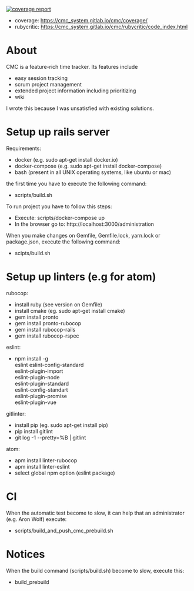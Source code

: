 [![coverage report](https://gitlab.com/cmc_system/cmc/badges/master/coverage.svg)](https://gitlab.com/cmc_system/cmc/commits/master)

* coverage: https://cmc_system.gitlab.io/cmc/coverage/
* rubycritic: https://cmc_system.gitlab.io/cmc/rubycritic/code_index.html

# About
CMC is a feature-rich time tracker. Its features include
* easy session tracking
* scrum project management
* extended project information including prioritizing
* wiki

I wrote this because I was unsatisfied with existing solutions.


# Setup up rails server
Requirements:
 - docker (e.g. sudo apt-get install docker.io)
 - docker-compose (e.g. sudo apt-get install docker-compose)
 - bash (present in all UNIX operating systems, like ubuntu or mac)

the first time you have to execute the following command:
  - scripts/build.sh

To run project you have to follow this steps:
  - Execute: scripts/docker-compose up
  - In the browser go to: http://localhost:3000/administration

When you make changes on Gemfile, Gemfile.lock, yarn.lock or package.json, execute the following command:
  - scipts/build.sh

# Setup up linters (e.g for atom)
rubocop:
- install ruby (see version on Gemfile)
- install cmake (eg. sudo apt-get install cmake)
- gem install pronto
- gem install pronto-rubocop
- gem install rubocop-rails
- gem install rubocop-rspec

eslint:
- npm install -g \
  eslint eslint-config-standard \
  eslint-plugin-import \
  eslint-plugin-node \
  eslint-plugin-standard \
  eslint-config-standart \
  eslint-plugin-promise \
  eslint-plugin-vue

gitlinter:
- install pip (eg. sudo apt-get install pip)
- pip install gitlint
- git log -1 --pretty=%B | gitlint

atom:
- apm install linter-rubocop
- apm install linter-eslint
- select global npm option (eslint package)

# CI
When the automatic test become to slow, it can help that an administrator (e.g. Aron Wolf) execute:
  - scripts/build_and_push_cmc_prebuild.sh

# Notices
When the build command (scripts/build.sh) become to slow, execute this:
  - build_prebuild
